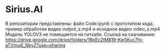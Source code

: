 # Sirius.AI
В репозитории представлены: файл Code.ipynb с прототипом кода, пример обработки видео output_s.mp4 и исходное видео video_s.mp4
Модель YOLOV3 не помещается на гитхабе. Ссылка на скачивание: https://drive.google.com/drive/folders/1RpEc2IM819-Kw5Kuc7hi-aTVmu8_NbyZ?usp=sharing
